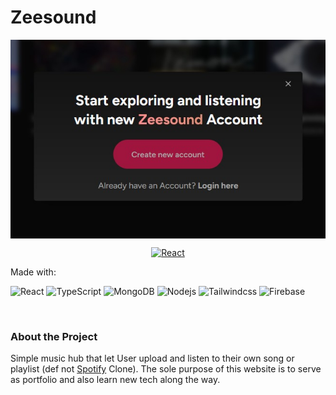 <h1>Zeesound</h1>
<p align="center">
<img align="center" src="./images/main-banner.jpg"/>
</p>

<p align="center">
  <a href="https://zeesound.vercel.app/">
    <img alt="React" src="https://img.shields.io/badge/live_demo-click_here-blue" />
  </a>
</p>

<span>Made with:</span>

<p>
  <img alt="React" src="https://img.shields.io/badge/-React-45b8d8?style=flat-square&logo=react&logoColor=white" />
  <img alt="TypeScript" src="https://img.shields.io/badge/-TypeScript-007ACC?style=flat-square&logo=typescript&logoColor=white" />
  <img alt="MongoDB" src="https://img.shields.io/badge/-MongoDB-13aa52?style=flat-square&logo=mongodb&logoColor=white" />
  <img alt="Nodejs" src="https://img.shields.io/badge/-Nodejs-43853d?style=flat-square&logo=Node.js&logoColor=white" />
  <img alt="Tailwindcss" src="https://img.shields.io/badge/-Tailwind_CSS-0ea5e9?style=flat-square&logo=tailwindcss&logoColor=white" />
  <img alt="Firebase" src="https://img.shields.io/badge/-Firebase-f58410?style=flat-square&logo=Firebase&logoColor=white" />
</p>

<br/>
<h3>
  About the Project
</h3>
<p>Simple music hub that let User upload and listen to their own song or playlist (def not <a href="https://open.spotify.com/">Spotify</a> Clone).
The sole purpose of this website is to serve as portfolio and also learn new tech along the way.</p>
